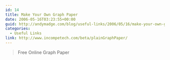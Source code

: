 ```yaml
---
id: 14
title: Make Your Own Graph Paper
date: 2006-05-16T03:23:55+00:00
guid: http://andymadge.com/blog/useful-links/2006/05/16/make-your-own-graph-paper/
categories:
  - Useful Links
link: http://www.incompetech.com/beta/plainGraphPaper/
---
```

> Free Online Graph Paper